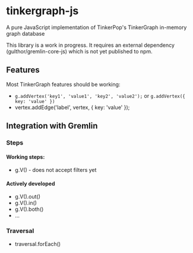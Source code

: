 tinkergraph-js
==============

A pure JavaScript implementation of TinkerPop's TinkerGraph in-memory graph database

This library is a work in progress. It requires an external dependency (gulthor/gremlin-core-js) which is not yet published to npm.


## Features

Most TinkerGraph features should be working:
* `g.addVertex('key1', 'value1', 'key2', 'value2');` or `g.addVertex({ key: 'value' })`
* vertex.addEdge('label', vertex, { key: 'value' });

## Integration with Gremlin

### Steps

#### Working steps:
* g.V() - does not accept filters yet

#### Actively developed
* g.V().out()
* g.V().in()
* g.V().both()
* ...

### Traversal

* traversal.forEach()